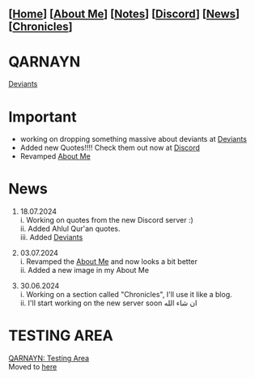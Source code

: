 <link rel="icon" href="favicon.ico">
<link rel="stylesheet" href="https://dhulqarnayn.github.io/qarnayn/index.css">

## [[Home](index.md)] [[About Me](ABOUT.md)] [[Notes](NOTES.md)] [[Discord](DISCORD.md)] [[News](news.md)] [[Chronicles](chronicles.md)]
# QARNAYN
[Deviants](https://dhulqarnayn.github.io/qarnayn/ahlulquran/deviants/deviants.html)

# Important
- working on dropping something massive about deviants at [Deviants](https://dhulqarnayn.github.io/qarnayn/ahlulquran/deviants/deviants.html)
- Added new Quotes!!!! Check them out now at [Discord](DISCORD.md)
- Revamped [About Me](ABOUT.md)

# News
1. 18.07.2024         
  i. Working on quotes from the new Discord server :)   
  ii. Added Ahlul Qur'an quotes.                  
  iii. Added [Deviants](https://dhulqarnayn.github.io/qarnayn/ahlulquran/deviants/deviants.html)

1. 03.07.2024    
  i. Revamped the [About Me](ABOUT.md) and now looks a bit better     
  ii. Added a new image in my About Me

2. 30.06.2024      
  i. Working on a section called "Chronicles", I'll use it like a blog.    
  ii. I'll start working on the new server soon ان شاء الله    


# TESTING AREA

[QARNAYN: Testing Area](/test/testzone.md)   
Moved to [here](/test/testzone.md)
